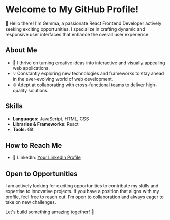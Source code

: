 # Welcome to My GitHub Profile!

👋 Hello there! I'm Gemma, a passionate React Frontend Developer actively seeking exciting opportunities. I specialize in crafting dynamic and responsive user interfaces that enhance the overall user experience. 

## About Me

- 🚀 I thrive on turning creative ideas into interactive and visually appealing web applications.
- 💡 Constantly exploring new technologies and frameworks to stay ahead in the ever-evolving world of web development.
- 🌐 Adept at collaborating with cross-functional teams to deliver high-quality solutions.

## Skills

- **Languages:** JavaScript, HTML, CSS
- **Libraries & Frameworks:** React
- **Tools:** Git

## How to Reach Me

- 💼 LinkedIn: [Your LinkedIn Profile]([https://www.linkedin.com/in/gemma-tuck-b10468226/])

## Open to Opportunities

I am actively looking for exciting opportunities to contribute my skills and expertise to innovative projects. If you have a position that aligns with my profile, feel free to reach out. I'm open to collaboration and always eager to take on new challenges.

Let's build something amazing together! 🚀

